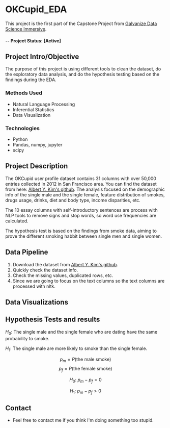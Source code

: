 # OKCupid_EDA
This project is the first part of the Capstone Project from [Galvanize Data Science Immersive](https://www.galvanize.com). 

#### -- Project Status: [Active]

## Project Intro/Objective
The purpose of this project is using different tools to clean the dataset, do the exploratory data analysis, and do the hypothesis testing based on the findings during the EDA.

### Methods Used
* Natural Language Processing
* Inferential Statistics
* Data Visualization

### Technologies
* Python
* Pandas, numpy, jupyter
* scipy

## Project Description
The OKCupid user profile dataset contains 31 columns with over 50,000 entries collected in 2012 in San Francisco area. You can find the dataset from here: [Albert Y. Kim's github](https://github.com/rudeboybert/JSE_OkCupid). 
The analysis focused on the demographic info of the single male and the single female, feature distribution of smokes, drugs usage, drinks, diet and body type, income disparities, etc. 

The 10 essay columns with self-introductory sentences are process with NLP tools to remove signs and stop words, so word use frequencies are calculated. 

The hypothesis test is based on the findings from smoke data, aiming to prove the different smoking habbit between single men and single women. 


## Data Pipeline
1. Download the dataset from [Albert Y. Kim's github](https://github.com/rudeboybert/JSE_OkCupid).
2. Quickly check the dataset info. 
3. Check the missing values, duplicated rows, etc. 
4. Since we are going to focus on the text columns so the text columns are processed with nltk. 


## Data Visualizations




## Hypothesis Tests and results
$H_0$: The single male and the single female who are dating have the same probability to smoke.

$H_1$: The single male are more likely to smoke than the single female.


$$ p_m = P(\text{the male smoke}) $$
$$ p_f = P(\text{the female smoke}) $$


$$ H_0: \ p_m - p_f = 0 $$

$$ H_1: \ p_m - p_f > 0$$


## Contact
* Feel free to contact me if you think I'm doing something too stupid. 